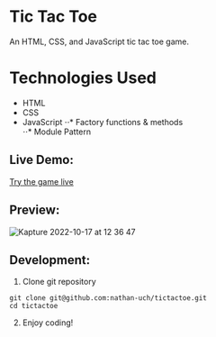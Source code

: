 # Tic Tac Toe

An HTML, CSS, and JavaScript tic tac toe game.

# Technologies Used
* HTML
* CSS
* JavaScript
⋅⋅* Factory functions & methods  
⋅⋅* Module Pattern

## Live Demo:
[Try the game live](https://nathan-uch.github.io/tictactoe/)

## Preview:
![Kapture 2022-10-17 at 12 36 47](https://user-images.githubusercontent.com/68994507/196266915-68e23ed3-e998-4e37-ad0b-449679b66a2e.gif)

## Development:
1. Clone git repository
```shell
git clone git@github.com:nathan-uch/tictactoe.git
cd tictactoe
```
2. Enjoy coding!
